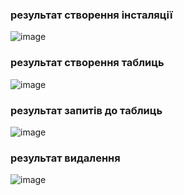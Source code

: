 ### результат створення інсталяції
![image](https://user-images.githubusercontent.com/56642774/165177973-3f64baf0-7553-486d-b4bf-b5c58012534a.png)
### результат створення таблиць
![image](https://user-images.githubusercontent.com/56642774/165177992-b9bae39e-3e91-4a4a-aac3-689f73cfb90f.png)
### результат запитів до таблиць
![image](https://user-images.githubusercontent.com/56642774/165178285-45dcb806-52fb-410a-a272-ecea43959981.png)
### результат видалення
![image](https://user-images.githubusercontent.com/56642774/165178022-0e98cb75-cca0-4570-89db-c9270a766a3a.png)
